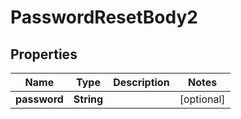 # PasswordResetBody2

## Properties
Name | Type | Description | Notes
------------ | ------------- | ------------- | -------------
**password** | **String** |  |  [optional]
